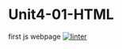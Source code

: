# Unit4-01-HTML
first js webpage
[![linter](https://github.com/morgan-bronson/Unit4-04-HTML/workflows/linter/badge.svg)](https://github.com/marketplace/actions/super-linter)
